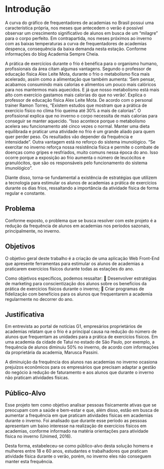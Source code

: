 # Introdução

A curva do gráfico de frequentadores de academias no Brasil possui uma característica própria, nos meses que antecedem o verão é possível observar um crescimento significativo de alunos em busca de um “milagre” para o corpo perfeito. Em contrapartida, nos meses próximos ao inverno com as baixas temperaturas a curva de frequentadores de academias despenca, consequência da baixa demanda nesta estação. Conforme informações do blog Academia Sempre Cheia.

A prática de exercícios durante o frio é benéfica para o organismo humano, profissionais da área citam algumas vantagens. Segundo o professor de educação física Alex Leite Mota, durante o frio o metabolismo fica mais acelerado, assim como a alimentação que também aumenta: ‘Sem pensar, acabamos consumindo mais calorias e alimentos um pouco mais calóricos para nos mantermos mais aquecidos. E já que nosso metabolismo está mais alto com exercício gastamos mais calorias do que no verão’. Explica o professor de educação física Alex Leite Mota.
De acordo com o personal trainer Ramon Torres, “Existem estudos que mostram que a prática de exercício físico no clima frio queima até 30% a mais de calorias”. O profissional explica que no inverno o corpo necessita de mais calorias para conseguir se manter aquecido. “Isso acontece porque o metabolismo acelera seu funcionamento até cinco vezes o normal. Manter uma dieta equilibrada e praticar uma atividade no frio é um grande aliado para quem quer perder peso. Os resultados vão depender da frequência e intensidade”.
Outra vantagem está no reforço do sistema imunológico. “Se exercitar no inverno reforça nossa resistência física e permite o combate de doenças como gripes e resfriados, muito comuns nessa época do ano. Isso ocorre porque a exposição ao frio aumenta o número de leucócitos e granulócitos, que são os responsáveis pelo funcionamento do sistema imunológico”.

Diante disso, torna-se fundamental a existência de estratégias que utilizem a tecnologia para estimular os alunos de academias a prática de exercícios durante os dias frios, ressaltando a importância da atividade física de forma regular e constante.

## Problema

Conforme exposto, o problema que se busca resolver com este projeto é a redução da frequência de alunos em academias nos períodos sazonais, principalmente, no inverno.

## Objetivos

O objetivo geral deste trabalho é a criação de uma aplicação Web Front-End que apresente ferramentas para estimular os alunos de academias a praticarem exercícios físicos durante todas as estações do ano.

Como objetivos específicos, podemos ressaltar:
 Desenvolver estratégias de marketing para conscientização dos alunos sobre os benefícios da prática de exercícios físicos durante o inverno;
 Criar programas de fidelização com benefícios para os alunos que frequentarem a academia regularmente no decorrer do ano.

## Justificativa

Em entrevista ao portal de notícias G1, empresários proprietários de academias relatam que o frio é a principal causa na redução do número de alunos que frequentam as unidades para a prática de exercícios físicos.
Em uma academia da cidade de Tatuí no estado de São Paulo, por exemplo, a frequência de alunos diminuiu 50% no inverno, de acordo com informações da proprietária da academia, Marusca Passini.

A diminuição da frequência dos alunos nas academias no inverno ocasiona prejuízos econômicos para os empresários que precisam adaptar a gestão do negócio à redução de faturamento e aos alunos que durante o inverno não praticam atividades físicas.

## Público-Alvo

Esse projeto tem como objetivo analisar pessoas fisicamente ativas que se preocupam com a saúde e bem-estar e que, além disso, estão em busca de aumentar a frequência em que praticam atividades físicas em academias durante o inverno. Foi analisado que durante esse período as pessoas apresentam um baixo interesse na realização de exercícios físicos em academias, conforme informado na matéria orientações para atividade física no inverno (Unimed, 2016).

Desta forma, estabeleceu-se como público-alvo desta solução homens e mulheres entre 18 e 60 anos, estudantes e trabalhadores que praticam atividade física durante o verão, porém, no inverno eles não conseguem manter esta frequência.
